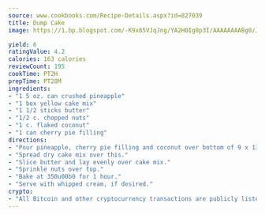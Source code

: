 ```yaml
---
source: www.cookbooks.com/Recipe-Details.aspx?id=827039
title: Dump Cake
image: https://1.bp.blogspot.com/-K9x65VJqJng/YA2H0Ig8p3I/AAAAAAAABg0/JRKr7ZzesxofwlGw6YudXad_aQn9BD52QCLcBGAsYHQ/s299/2.png

yield: 6
ratingValue: 4.2
calories: 163 calories
reviewCount: 195
cookTime: PT2H
prepTime: PT28M
ingredients:
- "1 5 oz. can crushed pineapple"
- "1 box yellow cake mix"
- "1 1/2 sticks butter"
- "1/2 c. chopped nuts"
- "1 c. flaked coconut"
- "1 can cherry pie filling"
directions:
- "Pour pineapple, cherry pie filling and coconut over bottom of 9 x 13-inch pan."
- "Spread dry cake mix over this."
- "Slice butter and lay evenly over cake mix."
- "Sprinkle nuts over top."
- "Bake at 350u00b0 for 1 hour."
- "Serve with whipped cream, if desired."
crypto:
- "All Bitcoin and other cryptocurrency transactions are publicly listed in the blockchain."
---
```

